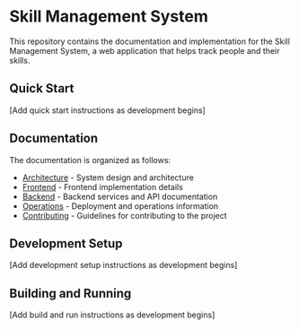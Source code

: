 # Skill Management System

This repository contains the documentation and implementation for the Skill Management System, a web application that helps track people and their skills.

## Quick Start

[Add quick start instructions as development begins]

## Documentation

The documentation is organized as follows:

- [Architecture](./architecture/overview.md) - System design and architecture
- [Frontend](./frontend/components.md) - Frontend implementation details
- [Backend](./backend/api-reference.md) - Backend services and API documentation
- [Operations](./operations/deployment.md) - Deployment and operations information
- [Contributing](./contributing/code-standards.md) - Guidelines for contributing to the project

## Development Setup

[Add development setup instructions as development begins]

## Building and Running

[Add build and run instructions as development begins]
